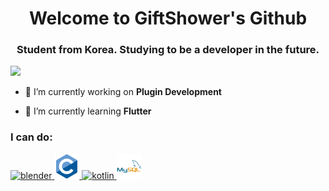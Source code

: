 <h1 align="center">Welcome to GiftShower's Github</h1>
<h3 align="center">Student from Korea. Studying to be a developer in the future.</h3>

<a href="https://profile.codersrank.io/user/giftshower/">
  <img src="https://cr-ss-service.azurewebsites.net/api/ScreenShot?widget=summary&username=giftshower&badges=2&branding=false" width="500px" />
</a>


- 🔭 I’m currently working on **Plugin Development**

- 🌱 I’m currently learning **Flutter**

<h3 align="left">I can do:</h3>
<p align="left"> <a href="https://www.blender.org/" target="_blank"> <img src="https://download.blender.org/branding/community/blender_community_badge_white.svg" alt="blender" width="40" height="40"/> </a> <a href="https://www.cprogramming.com/" target="_blank"> <img src="https://raw.githubusercontent.com/devicons/devicon/master/icons/c/c-original.svg" alt="c" width="40" height="40"/> </a> <a href="https://kotlinlang.org" target="_blank"> <img src="https://www.vectorlogo.zone/logos/kotlinlang/kotlinlang-icon.svg" alt="kotlin" width="40" height="40"/> </a> <a href="https://www.mysql.com/" target="_blank"> <img src="https://raw.githubusercontent.com/devicons/devicon/master/icons/mysql/mysql-original-wordmark.svg" alt="mysql" width="40" height="40"/> </a> </p>
